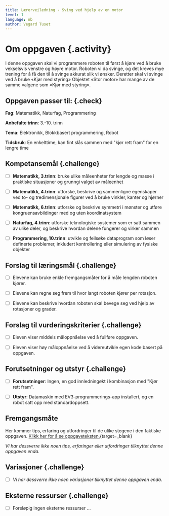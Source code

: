```yaml
---
title: Lærerveiledning - Sving ved hjelp av en motor
level: 1
language: nb
author: Vegard Tuset
---
```


# Om oppgaven {.activity}

I denne oppgaven skal vi programmere roboten til først å kjøre ved å bruke
vekselsvis venstre og høyre motor. Roboten vi da svinge, og det kreves mye
trening for å få den til å svinge akkurat slik vi ønsker. Deretter skal vi
svinge ved å bruke «Kjør med styring» Objektet «Stor motor» har mange av de
samme valgene som «Kjør med styring».

## Oppgaven passer til: {.check}

 __Fag__: Matematikk, Naturfag, Programmering

__Anbefalte trinn__: 3.-10. trinn

__Tema__: Elektronikk, Blokkbasert programmering, Robot

__Tidsbruk__: En enkelttime, kan fint slås sammen med "kjør rett fram" for en
              lengre time

## Kompetansemål {.challenge}

- [ ] __Matematikk, 3.trinn__: bruke ulike måleenheter for lengde og masse i
      praktiske situasjoner og grunngi valget av måleenhet

- [ ] __Matematikk, 4.trinn__: utforske, beskrive og sammenligne egenskaper ved
      to- og tredimensjonale figurer ved å bruke vinkler, kanter og hjørner

- [ ] __Matematikk, 6.trinn__: utforske og beskrive symmetri i mønster og utføre
      kongruensavbildinger med og uten koordinatsystem

- [ ] __Naturfag, 4.trinn__: utforske teknologiske systemer som er satt sammen
      av ulike deler, og beskrive hvordan delene fungerer og virker sammen

- [ ] __Programmering, 10.trinn__: utvikle og feilsøke dataprogram som løser
      definerte problemer, inkludert kontrollering eller simulering av fysiske
      objekter

## Forslag til læringsmål {.challenge}

- [ ] Elevene kan bruke enkle fremgangsmåter for å måle lengden roboten kjører.

- [ ] Elevene kan regne seg frem til hvor langt roboten kjører per rotasjon.

- [ ] Elevene kan beskrive hvordan roboten skal bevege seg ved hjelp av
      rotasjoner og grader.


## Forslag til vurderingskriterier {.challenge}

- [ ] Eleven viser middels måloppnåelse ved å fullføre oppgaven.

- [ ] Eleven viser høy måloppnåelse ved å videreutvikle egen kode basert på
      oppgaven.

## Forutsetninger og utstyr {.challenge}

- [ ] __Forutsetninger__: Ingen, en god innledningøkt i kombinasjon med "Kjør
      rett fram".

- [ ] __Utstyr__: Datamaskin med EV3-programmerings-app installert, og en robot
      satt opp med standardoppsett.

## Fremgangsmåte

Her kommer tips, erfaring og utfordringer til de ulike stegene i den faktiske
oppgaven. [Klikk her for å se
oppgaveteksten.](../genprog_2svinge/2svinge_nb.html){target=_blank}

_Vi har dessverre ikke noen tips, erfaringer eller utfordringer tilknyttet denne
oppgaven enda._

## Variasjoner {.challenge}

- [ ]  _Vi har dessverre ikke noen variasjoner tilknyttet denne oppgaven enda._

## Eksterne ressurser {.challenge}

- [ ] Foreløpig ingen eksterne ressurser ...
